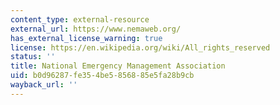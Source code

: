 ```yaml
---
content_type: external-resource
external_url: https://www.nemaweb.org/
has_external_license_warning: true
license: https://en.wikipedia.org/wiki/All_rights_reserved
status: ''
title: National Emergency Management Association
uid: b0d96287-fe35-4be5-8568-85e5fa28b9cb
wayback_url: ''
---
```

